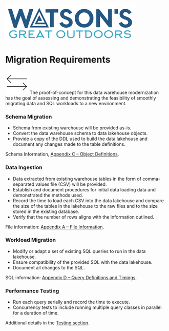 ![Watsons](wxd-images/watsons-go-logo-small.png)

# Migration Requirements

![Watsons](wxd-images/poc-arrows.png) 
The proof-of-concept for this data warehouse modernization has the goal of assessing and demonstrating the feasibility of smoothly migrating data and SQL workloads to a new environment.

### Schema Migration

* Schema from existing warehouse will be provided as-is.
* Convert the data warehouse schema to data lakehouse objects.  
* Provide a copy of the DDL used to build the data lakehouse and document any changes made to the table definitions.

Schema Information, [Appendix C – Object Definitions](watsons-objects.md).

### Data Ingestion

* Data extracted from existing warehouse tables in the form of comma-separated values file (CSV) will be provided.
* Establish and document procedures for initial data loading data and demonstrated the methods used.
* Record the time to load each CSV into the data lakehouse and compare the size of the tables in the lakehouse to the raw files and to the size stored in the existing database.
* Verify that the number of rows aligns with the information outlined.

File information: [Appendix A – File Information](watsons-fileinfo.md).

### Workload Migration

* Modify or adapt a set of existing SQL queries to run in the data lakehouse.
* Ensure compatibility of the provided SQL with the data lakehouse.
* Document all changes to the SQL.

SQL information: [Appendix D – Query Definitions and Timings](watsons-queries.md).

### Performance Testing

* Run each query serially and record the time to execute.
* Concurrency tests to include running multiple query classes in parallel for a duration of time.

Additional details in the [Testing section](watsons-poc-tests.md).